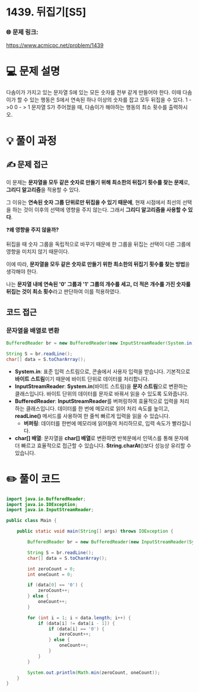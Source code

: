 # 1439. 뒤집기[S5]  
 
### 🌐 문제 링크:

https://www.acmicpc.net/problem/1439

# 💻 문제 설명

다솜이가 가지고 있는 문자열 S에 있는 모든 숫자를 전부 같게 만들어야 한다.
이때 다솜이가 할 수 있는 행동은 S에서 연속된 하나 이상의 숫자를 잡고 모두 뒤집을 수 있다.
1 - >0
0 - > 1
문자열 S가 주어졌을 때, 다솜이가 해야하는 행동의 최소 횟수를 출력하시오.

# **💡 풀이 과정**

## ✍ 문제 접근

이 문제는 **문자열을 모두 같은 숫자로 만들기 위해 최소한의 뒤집기 횟수를 찾는 문제**로, **그리디 알고리즘**을 적용할 수 있다.

그 이유는 **연속된 숫자 그룹 단위로만 뒤집을 수 있기 때문에**, 현재 시점에서 최선의 선택을 하는 것이 이후의 선택에 영향을 주지 않는다. 그래서 **그리디 알고리즘을 사용할 수 있다**.

❓**왜 영향을 주지 않을까?**

뒤집을 때 숫자 그룹을 독립적으로 바꾸기 때문에 한 그룹을 뒤집는 선택이 다른 그룹에 영향을 미치지 않기 때문이다.

이에 따라, **문자열을 모두 같은 숫자로 만들기 위한 최소한의 뒤집기 횟수를 찾는 방법**을 생각해야 한다.

나는 **문자열 내에 연속된 '0' 그룹과 '1' 그룹의 개수를 세고, 더 적은 개수를 가진 숫자를 뒤집는 것이 최소 횟수**라고 판단하여 이를 적용하였다.

## 코드 접근

### 문자열을 배열로 변환

```java
BufferedReader br = new BufferedReader(new InputStreamReader(System.in));

String S = br.readLine();
char[] data = S.toCharArray();
```

- **System.in**: 표준 입력 스트림으로, 콘솔에서 사용자 입력을 받습니다. 기본적으로 **바이트 스트림**이기 때문에 바이트 단위로 데이터를 처리합니다.
- **InputStreamReader**: **System.in**(바이트 스트림)을 **문자 스트림**으로 변환하는 클래스입니다. 바이트 단위의 데이터를 문자로 바꿔서 읽을 수 있도록 도와줍니다.
- **BufferedReader**: **InputStreamReader**를 버퍼링하여 효율적으로 입력을 처리하는 클래스입니다. 데이터를 한 번에 메모리로 읽어 처리 속도를 높이고, **readLine()** 메서드를 사용하여 한 줄씩 빠르게 입력을 읽을 수 있습니다.
    - **버퍼링**: 데이터를 한번에 메모리에 읽어들여 처리하므로, 입력 속도가 빨라집니다.
- **char[] 배열**: 문자열을 **char[] 배열**로 변환하면 반복문에서 인덱스를 통해 문자에 더 빠르고 효율적으로 접근할 수 있습니다. **String.charAt**()보다 성능상 유리할 수 있습니다.

# ✏️ **풀이 코드**

```java
import java.io.BufferedReader;
import java.io.IOException;
import java.io.InputStreamReader;

public class Main {

    public static void main(String[] args) throws IOException {

        BufferedReader br = new BufferedReader(new InputStreamReader(System.in));

        String S = br.readLine();
        char[] data = S.toCharArray();

        int zeroCount = 0;
        int oneCount = 0;

        if (data[0] == '0') {
            zeroCount++;
        } else {
            oneCount++;
        }

        for (int i = 1; i < data.length; i++) {
            if (data[i] != data[i - 1]) {
                if (data[i] == '0') {
                    zeroCount++;
                } else {
                    oneCount++;
                }
            }
        }

        System.out.println(Math.min(zeroCount, oneCount));
    }
}
```
